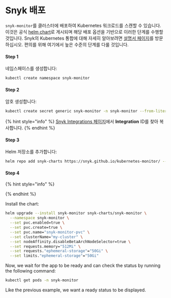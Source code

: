 # Snyk 배포

`snyk-monitor`를 클러스터에 배포하여 Kubernetes 워크로드를 스캔할 수 있습니다. 이것은 공식 [helm chart](https://artifacthub.io/packages/helm/snyk/snyk-monitor)로 게시되며 해당 배포 옵션을 기반으로 이러한 단계를 수행할 것입니다. Snyk의 Kubernetes 통합에 대해 자세히 알아보려면 [설명서 페이지](https://docs.snyk.io/products/snyk-container/image-scanning-library/kubernetes-workload-and-image-scanning/kubernetes-integration-overview)를 방문하십시오. 편의를 위해 여기에서 높은 수준의 단계를 다룰 것입니다.

#### Step 1

네임스페이스를 생성합니다:

```bash
kubectl create namespace snyk-monitor
```

#### Step 2

암호 생성합니다:

```bash
kubectl create secret generic snyk-monitor -n snyk-monitor --from-literal=dockercfg.json={} --from-literal=integrationId=abcd1234-abcd-1234-abcd-1234abcd1234
```

{% hint style="info" %}
[Snyk Integrations 페이지](https://app.snyk.io/org/YOUR-ORGANIZATION-NAME/manage/integrations/kubernetes)에서 **Integration** ID를 찾아 복사합니다.
{% endhint %}

#### Step 3

Helm 저장소를 추가합니다:

```bash
helm repo add snyk-charts https://snyk.github.io/kubernetes-monitor/ --force-update
```

#### Step 4

{% hint style="info" %}

{% endhint %}

Install the chart:

```bash
helm upgrade --install snyk-monitor snyk-charts/snyk-monitor \
  --namespace snyk-monitor \
  --set pvc.enabled=true \
  --set pvc.create=true \
  --set pvc.name="snyk-monitor-pvc" \
  --set clusterName="my-cluster" \
  --set nodeAffinity.disableBetaArchNodeSelector=true \
  --set requests.memory="512Mi" \
  --set requests."ephemeral-storage"="50Gi" \
  --set limits."ephemeral-storage"="50Gi"
```

Now, we wait for the app to be ready and can check the status by running the following command:

```bash
kubectl get pods -n snyk-monitor
```

Like the previous example, we want a ready status to be displayed.

